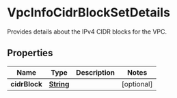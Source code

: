 

# VpcInfoCidrBlockSetDetails

Provides details about the IPv4 CIDR blocks for the VPC. 

## Properties

| Name | Type | Description | Notes |
|------------ | ------------- | ------------- | -------------|
|**cidrBlock** | [**String**](String.md) |  |  [optional] |



